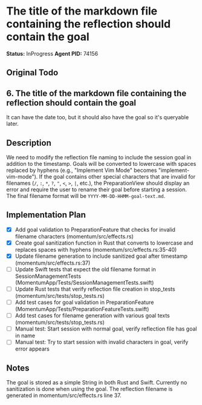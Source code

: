 # The title of the markdown file containing the reflection should contain the goal
**Status:** InProgress
**Agent PID:** 74156

## Original Todo
## 6. The title of the markdown file containing the reflection should contain the goal

It can have the date too, but it should also have the goal so it's queryable later.

## Description
We need to modify the reflection file naming to include the session goal in addition to the timestamp. Goals will be converted to lowercase with spaces replaced by hyphens (e.g., "Implement Vim Mode" becomes "implement-vim-mode"). If the goal contains other special characters that are invalid for filenames (`/`, `:`, `*`, `?`, `"`, `<`, `>`, `|`, etc.), the PreparationView should display an error and require the user to rename their goal before starting a session. The final filename format will be `YYYY-MM-DD-HHMM-goal-text.md`.

## Implementation Plan
- [x] Add goal validation to PreparationFeature that checks for invalid filename characters (momentum/src/effects.rs)
- [x] Create goal sanitization function in Rust that converts to lowercase and replaces spaces with hyphens (momentum/src/effects.rs:35-40)
- [x] Update filename generation to include sanitized goal after timestamp (momentum/src/effects.rs:37)
- [ ] Update Swift tests that expect the old filename format in SessionManagementTests (MomentumApp/Tests/SessionManagementTests.swift)
- [ ] Update Rust tests that verify reflection file creation in stop_tests (momentum/src/tests/stop_tests.rs)
- [ ] Add test cases for goal validation in PreparationFeature (MomentumApp/Tests/PreparationFeatureTests.swift)
- [ ] Add test cases for filename generation with various goal texts (momentum/src/tests/stop_tests.rs)
- [ ] Manual test: Start session with normal goal, verify reflection file has goal in name
- [ ] Manual test: Try to start session with invalid characters in goal, verify error appears

## Notes
The goal is stored as a simple String in both Rust and Swift. Currently no sanitization is done when using the goal. The reflection filename is generated in momentum/src/effects.rs line 37.